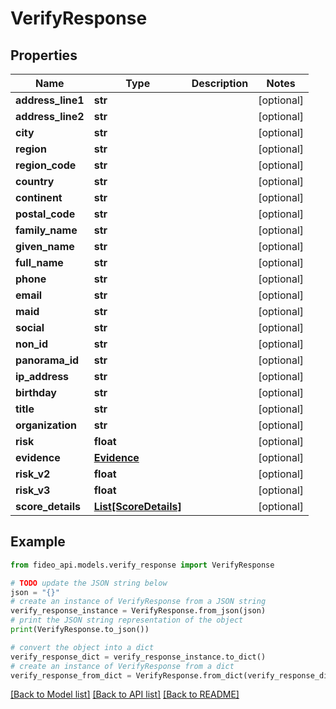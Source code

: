# VerifyResponse


## Properties

Name | Type | Description | Notes
------------ | ------------- | ------------- | -------------
**address_line1** | **str** |  | [optional] 
**address_line2** | **str** |  | [optional] 
**city** | **str** |  | [optional] 
**region** | **str** |  | [optional] 
**region_code** | **str** |  | [optional] 
**country** | **str** |  | [optional] 
**continent** | **str** |  | [optional] 
**postal_code** | **str** |  | [optional] 
**family_name** | **str** |  | [optional] 
**given_name** | **str** |  | [optional] 
**full_name** | **str** |  | [optional] 
**phone** | **str** |  | [optional] 
**email** | **str** |  | [optional] 
**maid** | **str** |  | [optional] 
**social** | **str** |  | [optional] 
**non_id** | **str** |  | [optional] 
**panorama_id** | **str** |  | [optional] 
**ip_address** | **str** |  | [optional] 
**birthday** | **str** |  | [optional] 
**title** | **str** |  | [optional] 
**organization** | **str** |  | [optional] 
**risk** | **float** |  | [optional] 
**evidence** | [**Evidence**](Evidence.md) |  | [optional] 
**risk_v2** | **float** |  | [optional] 
**risk_v3** | **float** |  | [optional] 
**score_details** | [**List[ScoreDetails]**](ScoreDetails.md) |  | [optional] 

## Example

```python
from fideo_api.models.verify_response import VerifyResponse

# TODO update the JSON string below
json = "{}"
# create an instance of VerifyResponse from a JSON string
verify_response_instance = VerifyResponse.from_json(json)
# print the JSON string representation of the object
print(VerifyResponse.to_json())

# convert the object into a dict
verify_response_dict = verify_response_instance.to_dict()
# create an instance of VerifyResponse from a dict
verify_response_from_dict = VerifyResponse.from_dict(verify_response_dict)
```
[[Back to Model list]](../README.md#documentation-for-models) [[Back to API list]](../README.md#documentation-for-api-endpoints) [[Back to README]](../README.md)


